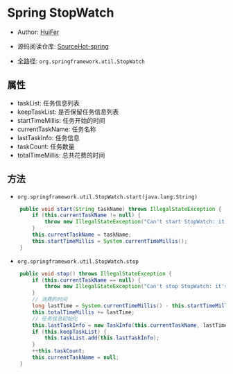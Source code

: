 # Spring StopWatch
- Author: [HuiFer](https://github.com/huifer)
- 源码阅读仓库: [SourceHot-spring](https://github.com/SourceHot/spring-framework-read)

- 全路径: `org.springframework.util.StopWatch`
## 属性
- taskList: 任务信息列表
- keepTaskList: 是否保留任务信息列表
- startTimeMillis: 任务开始的时间
- currentTaskName: 任务名称
- lastTaskInfo: 任务信息
- taskCount: 任务数量
- totalTimeMillis: 总共花费的时间

## 方法
- `org.springframework.util.StopWatch.start(java.lang.String)`
```java
    public void start(String taskName) throws IllegalStateException {
        if (this.currentTaskName != null) {
            throw new IllegalStateException("Can't start StopWatch: it's already running");
        }
        this.currentTaskName = taskName;
        this.startTimeMillis = System.currentTimeMillis();
    }
```
- `org.springframework.util.StopWatch.stop`
```java
    public void stop() throws IllegalStateException {
        if (this.currentTaskName == null) {
            throw new IllegalStateException("Can't stop StopWatch: it's not running");
        }
        // 消费的时间
        long lastTime = System.currentTimeMillis() - this.startTimeMillis;
        this.totalTimeMillis += lastTime;
        // 任务信息初始化
        this.lastTaskInfo = new TaskInfo(this.currentTaskName, lastTime);
        if (this.keepTaskList) {
            this.taskList.add(this.lastTaskInfo);
        }
        ++this.taskCount;
        this.currentTaskName = null;
    }

```